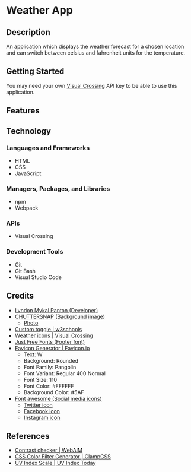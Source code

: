 # Weather App

## Description

An application which displays the weather forecast for a chosen location and can
switch between celsius and fahrenheit units for the temperature.

## Getting Started

You may need your own [Visual Crossing](https://www.visualcrossing.com/) API
key to be able to use this application.

## Features

## Technology

### Languages and Frameworks

- HTML
- CSS
- JavaScript

### Managers, Packages, and Libraries

- npm
- Webpack

### APIs

- Visual Crossing

### Development Tools

- Git
- Git Bash
- Visual Studio Code

## Credits

- [Lyndon Mykal Panton (Developer)](https://github.com/lyndonpanton)
- [CHUTTERSNAP (Background image)](https://unsplash.com/@chuttersnap)
    - [Photo](https://unsplash.com/photos/blue-clouds-under-white-sky-9AqIdzEc9pY)
- [Custom toggle | w3schools](https://www.w3schools.com/howto/howto_css_switch.asp)
- [Weather icons | Visual Crossing](https://github.com/visualcrossing/WeatherIcons/tree/main/PNG/2nd%20Set%20-%20Color)
- [Just Free Fonts (Footer font)](https://justfreefonts.com/fonts/afacad-flux/)
- [Favicon Generator | Favicon.io](https://favicon.io/favicon-generator/)
    - Text: W
    - Background: Rounded
    - Font Family: Pangolin
    - Font Variant: Regular 400 Normal
    - Font Size: 110
    - Font Color: #FFFFFF
    - Background Color: #5AF
- [Font awesome (Social media icons)](https://fontawesome.com/)
    - [Twitter icon](https://fontawesome.com/icons/twitter?f=brands&s=solid)
    - [Facebook icon](https://fontawesome.com/icons/facebook?f=brands&s=solid)
    - [Instagram icon](https://fontawesome.com/icons/instagram?f=brands&s=solid)

## References

- [Contrast checker | WebAIM](https://webaim.org/resources/contrastchecker/)
- [CSS Color Filter Generator | ClampCSS](https://clampcss.com/css-filter.html)
- [UV Index Scale | UV Index Today](https://www.uvindextoday.com/uv-index-scale)

